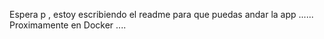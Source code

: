 Espera p , estoy escribiendo el readme para que puedas andar la app ...... 
Proximamente en Docker .... 
